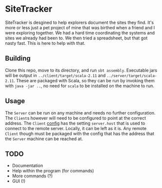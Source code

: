 # SiteTracker
SiteTracker is desgined to help explorers document the sites they find. It's more or less just a pet project of mine that was birthed when a friend and I were exploring together. We had a hard time coordinating the systems and sites we already had been to. We then tried a spreadsheet, but that got nasty fast. This is here to help with that.

## Building
Clone this repo, move to its directory, and run `sbt assembly`. Executable jars will be output in `../client/target/scala-2.11` and `../server/target/scala-2.11`. These are packaged with Scala, so they can be run by invoking them with `java -jar ..`, no need for `scala` to be installed on the machine to run.

## Usage
The `Server` can be run on any machine and needs no further configuration. The `Client`s however will need to be configured to point at the correct address. The `Client` [config](client/src/main/resources/application.conf) has the setting `server.host` that is used to connect to the remote server. Locally, it can be left as it is. Any remote `Client` though must be packaged with the config that has the address that the `Server` machine can be reached at.

## TODO
- Documentation
- Help within the program (for commands)
- More commands (?)
- GUI (!)




